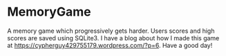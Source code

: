 # MemoryGame
A memory game which progressively gets harder. Users scores and high scores are saved using SQLite3. I have a blog about how I made this game at https://cypherguy429755179.wordpress.com/?p=6. Have a good day!
